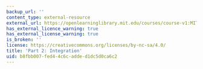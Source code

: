 ```yaml
---
backup_url: ''
content_type: external-resource
external_url: https://openlearninglibrary.mit.edu/courses/course-v1:MITx+18.01.2x+3T2019/about
has_external_licence_warning: true
has_external_license_warning: true
is_broken: ''
license: https://creativecommons.org/licenses/by-nc-sa/4.0/
title: 'Part 2: Integration'
uid: b8fbb007-fed4-4c6c-adde-d1dc5d0ca6c2
---
```


